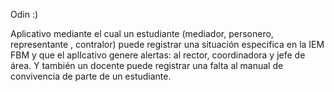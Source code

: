 Odin :)

Aplicativo mediante el cual un estudiante (mediador, personero, representante , contralor) puede registrar una situación especifica en la IEM FBM y que el aplIcativo genere alertas: al rector, coordinadora y jefe de área. Y también un docente puede registrar una falta al manual de convivencia de parte de un estudiante.


